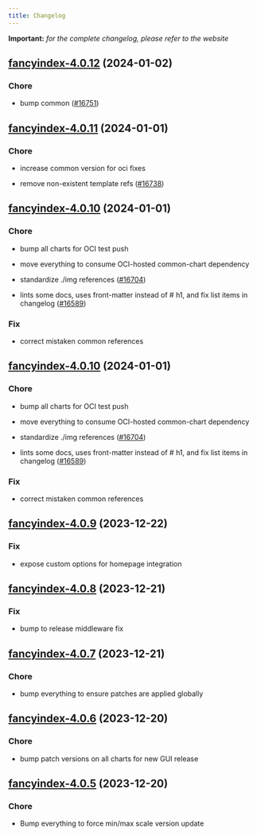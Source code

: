 ```yaml
---
title: Changelog
---
```


**Important:**
*for the complete changelog, please refer to the website*



## [fancyindex-4.0.12](https://github.com/truecharts/charts/compare/fancyindex-4.0.11...fancyindex-4.0.12) (2024-01-02)

### Chore



- bump common ([#16751](https://github.com/truecharts/charts/issues/16751))


## [fancyindex-4.0.11](https://github.com/truecharts/charts/compare/fancyindex-4.0.10...fancyindex-4.0.11) (2024-01-01)

### Chore



- increase common version for oci fixes

- remove non-existent template refs ([#16738](https://github.com/truecharts/charts/issues/16738))


## [fancyindex-4.0.10](https://github.com/truecharts/charts/compare/fancyindex-4.0.9...fancyindex-4.0.10) (2024-01-01)

### Chore



- bump all charts for OCI test push

- move everything to consume OCI-hosted common-chart dependency

- standardize ./img references ([#16704](https://github.com/truecharts/charts/issues/16704))

- lints some docs, uses front-matter instead of # h1, and fix list items in changelog ([#16589](https://github.com/truecharts/charts/issues/16589))

### Fix



- correct mistaken common references


## [fancyindex-4.0.10](https://github.com/truecharts/charts/compare/fancyindex-4.0.9...fancyindex-4.0.10) (2024-01-01)

### Chore



- bump all charts for OCI test push

- move everything to consume OCI-hosted common-chart dependency

- standardize ./img references ([#16704](https://github.com/truecharts/charts/issues/16704))

- lints some docs, uses front-matter instead of # h1, and fix list items in changelog ([#16589](https://github.com/truecharts/charts/issues/16589))

### Fix



- correct mistaken common references
## [fancyindex-4.0.9](https://github.com/truecharts/charts/compare/fancyindex-4.0.8...fancyindex-4.0.9) (2023-12-22)

### Fix

- expose custom options for homepage integration

## [fancyindex-4.0.8](https://github.com/truecharts/charts/compare/fancyindex-4.0.7...fancyindex-4.0.8) (2023-12-21)

### Fix

- bump to release middleware fix

## [fancyindex-4.0.7](https://github.com/truecharts/charts/compare/fancyindex-4.0.6...fancyindex-4.0.7) (2023-12-21)

### Chore

- bump everything to ensure patches are applied globally

## [fancyindex-4.0.6](https://github.com/truecharts/charts/compare/fancyindex-4.0.5...fancyindex-4.0.6) (2023-12-20)

### Chore

- bump patch versions on all charts for new GUI release

## [fancyindex-4.0.5](https://github.com/truecharts/charts/compare/fancyindex-4.0.4...fancyindex-4.0.5) (2023-12-20)

### Chore

- Bump everything to force min/max scale version update

